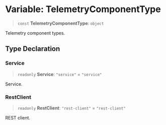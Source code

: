 # Variable: TelemetryComponentType

> `const` **TelemetryComponentType**: `object`

Telemetry component types.

## Type Declaration

### Service

> `readonly` **Service**: `"service"` = `"service"`

Service.

### RestClient

> `readonly` **RestClient**: `"rest-client"` = `"rest-client"`

REST client.

